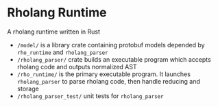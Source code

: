 # Rholang Runtime


A rholang runtime written in Rust

* `/model/` is a library crate containing protobuf models depended by `rho_runtime` and `rholang_parser`
* `/rholang_parser/` crate builds an executable program which accepts rholang code and outputs normalized AST
* `/rho_runtime/` is the primary executable program. It launches `rholang_parser` to parse rholang code, then handle reducing and storage
* `/rholang_parser_test/` unit tests for `rholang_parser`
